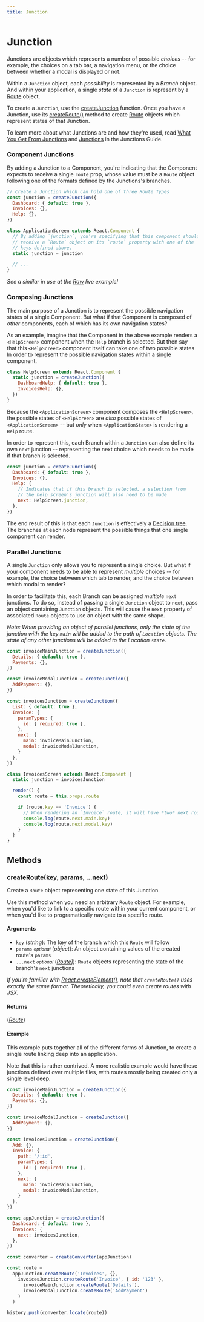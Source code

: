 ```yaml
---
title: Junction
---
```


# Junction

Junctions are objects which represents a number of possible *choices* -- for example, the choices on a tab bar, a navigation menu, or the choice between whether a modal is displayed or not.

Within a `Junction` object, each *possibility* is represented by a *Branch* object. And within your application, a single *state* of a `Junction` is represent by a [Route](Route.md) object.

To create a `Junction`, use the [createJunction](createJunction.md) function. Once you have a Junction, use its [createRoute()](#createroutekey-params-next) method to create [Route](Route.md) objects which represent states of that Junction.

To learn more about what Junctions are and how they're used, read [What You Get From Junctions](/docs/introduction/what-you-get-from-junctions.md) and [Junctions](/docs/basics/junctions.md) in the Junctions Guide.

### Component Junctions

By adding a Junction to a Component, you're indicating that the Component expects to receive a single `route` prop, whose value must be a `Route` object following one of the formats defined by the Junctions's branches.

```js
// Create a Junction which can hold one of three Route Types
const junction = createJunction({
  Dashboard: { default: true },
  Invoices: {},
  Help: {},
})

class ApplicationScreen extends React.Component {
  // By adding `junction`, you're specifying that this component should
  // receive a `Route` object on its `route` property with one of the
  // keys defined above.
  static junction = junction

  // ...
}
```

*See a similar in use at the [Raw](/examples/Raw.example.js) live example!*

### Composing Junctions

The main purpose of a Junction is to represent the possible navigation states of a single Component. But what if that Component is composed of *other* components, each of which has its own navigation states?

As an example, imagine that the Component in the above example renders a `<HelpScreen>` component when the `Help` branch is selected. But then say that this `<HelpScreen>` component itself can take one of two possible states
In order to represent the possible navigation states within a single component.

```js
class HelpScreen extends React.Component {
  static junction = createJunction({
    DashboardHelp: { default: true },
    InvoicesHelp: {},
  })
}
```

Because the `<ApplicationScreen>` component composes the `<HelpScreen>`, the possible states of `<HelpScreen>` are *also* possible states of `<ApplicationScreen>` -- but *only* when `<ApplicationState>` is rendering a `Help` route.

In order to represent this, each Branch within a `Junction` can also define its own `next` junction -- representing the next choice which needs to be made if that branch is selected.

```js
const junction = createJunction({
  Dashboard: { default: true },
  Invoices: {},
  Help: {
    // Indicates that if this branch is selected, a selection from
    // the help screen's junction will also need to be made
    next: HelpScreen.junction,
  },
})
```

The end result of this is that each `Junction` is effectively a [Decision tree](https://en.wikipedia.org/wiki/Decision_tree). The branches at each node represent the possible things that one single component can render.

### Parallel Junctions

A single `Junction` only allows you to represent a single choice. But what if your component needs to be able to represent *multiple* choices -- for example, the choice between which tab to render, and the choice between which modal to render?

In order to facilitate this, each Branch can be assigned *multiple* `next` junctions. To do so, instead of passing a single `Junction` object to `next`, pass an object containing `Junction` objects. This will cause the `next` property of associated `Route` objects to use an object with the same shape.

*Note: When providing an object of parallel junctions, only the state of the junction with the key `main` will be added to the path of `Location` objects. The state of any other junctions will be added to the Location `state`.*

```js
const invoiceMainJunction = createJunction({
  Details: { default: true },
  Payments: {},
})

const invoiceModalJunction = createJunction({
  AddPayment: {},
})

const invoicesJunction = createJunction({
  List: { default: true },
  Invoice: {
    paramTypes: {
      id: { required: true },
    },
    next: {
      main: invoiceMainJunction,
      modal: invoiceModalJunction,
    }
  },
})

class InvoicesScreen extends React.Component {
  static junction = invoicesJunction

  render() {
    const route = this.props.route

    if (route.key == 'Invoice') {
      // When rendering an `Invoice` route, it will have *two* next routes.
      console.log(route.next.main.key)
      console.log(route.next.modal.key)
    }
  }
}
```

## Methods

### createRoute(key, params, ...next)

Create a `Route` object representing one state of this Junction.

Use this method when you need an arbitrary `Route` object. For example, when you'd like to link to a specific route within your current component, or when you'd like to programatically navigate to a specific route.

#### Arguments

* `key` (*string*): The key of the branch which this `Route` will follow
* `params` *<small>optional</small>* (*object*): An object containing values of the created route's `params`
* `...next` *<small>optional</small>* (*[Route](Route.md)]*): `Route` objects representing the state of the branch's `next` junctions

*If you're familiar with [React.createElement()](https://facebook.github.io/react/docs/react-api.html#createelement), note that `createRoute()` uses exactly the same format. Theoretically, you could even create routes with JSX.*

#### Returns

(*[Route](Route.md)*)

#### Example

This example puts together all of the different forms of Junction, to create a single route linking deep into an application.

Note that this is rather contrived. A more realistic example would have these junctions defined over multiple files, with routes mostly being created only a single level deep.

```jsx
const invoiceMainJunction = createJunction({
  Details: { default: true },
  Payments: {},
})

const invoiceModalJunction = createJunction({
  AddPayment: {},
})

const invoicesJunction = createJunction({
  Add: {},
  Invoice: {
    path: '/:id',
    paramTypes: {
      id: { required: true },
    },
    next: {
      main: invoiceMainJunction,
      modal: invoiceModalJunction,
    }
  },
})

const appJunction = createJunction({
  Dashboard: { default: true },
  Invoices: {
    next: invoicesJunction,
  },
})

const converter = createConverter(appJunction)

const route =
  appJunction.createRoute('Invoices', {},
    invoicesJunction.createRoute('Invoice', { id: '123' },
      invoiceMainJunction.createRoute('Details'),
      invoiceModalJunction.createRoute('AddPayment')
    )
  )

history.push(converter.locate(route))
```
